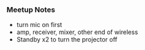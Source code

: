 ### Meetup Notes
* turn mic on first
* amp, receiver, mixer, other end of wireless
* Standby x2 to turn the projector off
